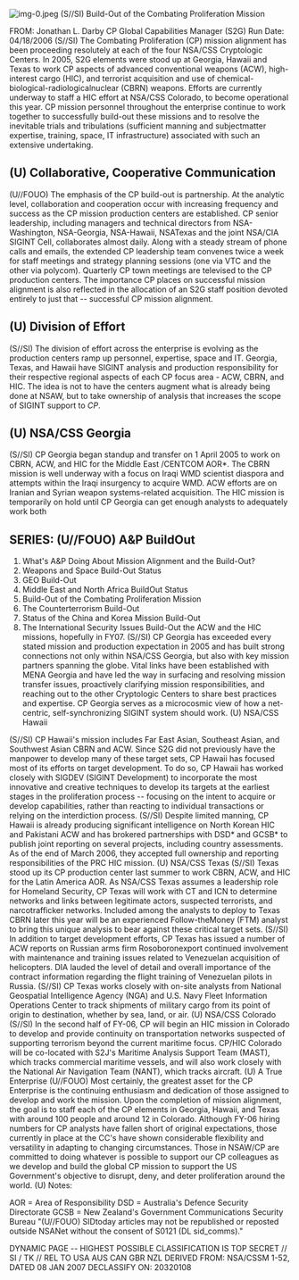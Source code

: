 ![img-0.jpeg](img-0.jpeg)
(S//SI) Build-Out of the Combating Proliferation Mission

FROM: Jonathan L. Darby
CP Global Capabilities Manager (S2G)
Run Date: 04/18/2006
(S//SI) The Combating Proliferation (CP) mission alignment has been proceeding resolutely at each of the four NSA/CSS Cryptologic Centers. In 2005, S2G elements were stood up at Georgia, Hawaii and Texas to work CP aspects of advanced conventional weapons (ACW), high-interest cargo (HIC), and terrorist acquisition and use of chemical-biological-radiologicalnuclear (CBRN) weapons. Efforts are currently underway to staff a HIC effort at NSA/CSS Colorado, to become operational this year. CP mission personnel throughout the enterprise continue to work together to successfully build-out these missions and to resolve the inevitable trials and tribulations (sufficient manning and subjectmatter expertise, training, space, IT infrastructure) associated with such an extensive undertaking.

## (U) Collaborative, Cooperative Communication

(U//FOUO) The emphasis of the CP build-out is partnership. At the analytic level, collaboration and cooperation occur with increasing frequency and success as the CP mission production centers are established. CP senior leadership, including managers and technical directors from NSA-Washington, NSA-Georgia, NSA-Hawaii, NSATexas and the joint NSA/CIA SIGINT Cell, collaborates almost daily. Along with a steady stream of phone calls and emails, the extended CP leadership team convenes twice a week for staff meetings and strategy planning sessions (one via VTC and the other via polycom). Quarterly CP town meetings are televised to the CP production centers. The importance CP places on successful mission alignment is also reflected in the allocation of an S2G staff position devoted entirely to just that -- successful CP mission alignment.

## (U) Division of Effort

(S//SI) The division of effort across the enterprise is evolving as the production centers ramp up personnel, expertise, space and IT. Georgia, Texas, and Hawaii have SIGINT analysis and production responsibility for their respective regional aspects of each CP focus area - ACW, CBRN, and HIC. The idea is not to have the centers augment what is already being done at NSAW, but to take ownership of analysis that increases the scope of SIGINT support to $C P$.

## (U) NSA/CSS Georgia

(S//SI) CP Georgia began standup and transfer on 1 April 2005 to work on CBRN, ACW, and HIC for the Middle East /CENTCOM AOR*. The CBRN mission is well underway with a focus on Iraqi WMD scientist diaspora and attempts within the Iraqi insurgency to acquire WMD. ACW efforts are on Iranian and Syrian weapon systems-related acquisition. The HIC mission is temporarily on hold until CP Georgia can get enough analysts to adequately work both

## SERIES: (U//FOUO) A\&P BuildOut

1. What's A\&P Doing About Mission Alignment and the Build-Out?
2. Weapons and Space Build-Out Status
3. GEO Build-Out
4. Middle East and North Africa BuildOut Status
5. Build-Out of the Combating Proliferation Mission
6. The Counterterrorism Build-Out
7. Status of the China and Korea Mission Build-Out
8. The International Security Issues Build-Out
the ACW and the HIC missions, hopefully in FY07.
(S//SI) CP Georgia has exceeded every stated mission and production expectation in 2005 and has built strong connections not only within NSA/CSS Georgia, but also with key mission partners spanning the globe. Vital links have been established with MENA Georgia and have led the way in surfacing and resolving mission transfer issues, proactively clarifying mission responsibilities, and reaching out to the other Cryptologic Centers to share best practices and expertise. CP Georgia serves as a microcosmic view of how a net-centric, self-synchronizing SIGINT system should work.
(U) NSA/CSS Hawaii

(S//SI) CP Hawaii's mission includes Far East Asian, Southeast Asian, and Southwest Asian CBRN and ACW. Since S2G did not previously have the manpower to develop many of these target sets, CP Hawaii has focused most of its efforts on target development. To do so, CP Hawaii has worked closely with SIGDEV (SIGINT Development) to incorporate the most innovative and creative techniques to develop its targets at the earliest stages in the proliferation process -- focusing on the intent to acquire or develop capabilities, rather than reacting to individual transactions or relying on the interdiction process.
(S//SI) Despite limited manning, CP Hawaii is already producing significant intelligence on North Korean HIC and Pakistani ACW and has brokered partnerships with DSD* and GCSB* to publish joint reporting on several projects, including country assessments. As of the end of March 2006, they accepted full ownership and reporting responsibilities of the PRC HIC mission.
(U) NSA/CSS Texas
(S//SI) Texas stood up its CP production center last summer to work CBRN, ACW, and HIC for the Latin America AOR. As NSA/CSS Texas assumes a leadership role for Homeland Security, CP Texas will work with CT and ICN to determine networks and links between legitimate actors, suspected terrorists, and narcotrafficker networks. Included among the analysts to deploy to Texas CBRN later this year will be an experienced Follow-theMoney (FTM) analyst to bring this unique analysis to bear against these critical target sets.
(S//SI) In addition to target development efforts, CP Texas has issued a number of ACW reports on Russian arms firm Rosoboronexport continued involvement with maintenance and training issues related to Venezuelan acquisition of helicopters. DIA lauded the level of detail and overall importance of the contract information regarding the flight training of Venezuelan pilots in Russia.
(S//SI) CP Texas works closely with on-site analysts from National Geospatial Intelligence Agency (NGA) and U.S. Navy Fleet Information Operations Center to track shipments of military cargo from its point of origin to destination, whether by sea, land, or air.
(U) NSA/CSS Colorado
(S//SI) In the second half of FY-06, CP will begin an HIC mission in Colorado to develop and provide continuity on transportation networks suspected of supporting terrorism beyond the current maritime focus. CP/HIC Colorado will be co-located with
S2J's Maritime Analysis Support Team (MAST), which tracks commercial maritime vessels, and will also work closely with the National Air Navigation Team (NANT), which tracks aircraft.
(U) A True Enterprise
(U//FOUO) Most certainly, the greatest asset for the CP Enterprise is the continuing enthusiasm and dedication of those assigned to develop and work the mission. Upon the completion of mission alignment, the goal is to staff each of the CP elements in Georgia, Hawaii, and Texas with around 100 people and around 12 in Colorado. Although FY-06 hiring numbers for CP analysts have fallen short of original expectations, those currently in place at the CC's have shown considerable flexibility and versatility in adapting to changing circumstances. Those in NSAW/CP are committed to doing whatever is possible to support our CP colleagues as we develop and build the global CP mission to support the US Government's objective to disrupt, deny, and deter proliferation around the world.
(U) Notes:

AOR = Area of Responsibility
DSD = Australia's Defence Security Directorate
GCSB = New Zealand's Government Communications Security Bureau
"(U//FOUO) SIDtoday articles may not be republished or reposted outside NSANet without the consent of S0121 (DL sid_comms)."

DYNAMIC PAGE -- HIGHEST POSSIBLE CLASSIFICATION IS TOP SECRET // SI / TK // REL TO USA AUS CAN GBR NZL DERIVED FROM: NSA/CSSM 1-52, DATED 08 JAN 2007 DECLASSIFY ON: 20320108
